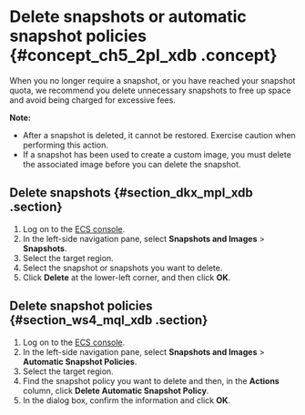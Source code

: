 # Delete snapshots or automatic snapshot policies {#concept_ch5_2pl_xdb .concept}

When you no longer require a snapshot, or you have reached your snapshot quota, we recommend you delete unnecessary snapshots to free up space and avoid being charged for excessive fees.

**Note:** 

-   After a snapshot is deleted, it cannot be restored. Exercise caution when performing this action.
-   If a snapshot has been used to create a custom image, you must delete the associated image before you can delete the snapshot.

## Delete snapshots {#section_dkx_mpl_xdb .section}

1.  Log on to the [ECS console](https://partners-intl.console.aliyun.com/#/ecs).
2.  In the left-side navigation pane, select **Snapshots and Images** \> **Snapshots**.
3.  Select the target region.
4.  Select the snapshot or snapshots you want to delete.
5.  Click **Delete** at the lower-left corner, and then click **OK**.

## Delete snapshot policies {#section_ws4_mql_xdb .section}

1.  Log on to the [ECS console](https://partners-intl.console.aliyun.com/#/ecs).
2.  In the left-side navigation pane, select **Snapshots and Images** \> **Automatic Snapshot Policies**.
3.  Select the target region.
4.  Find the snapshot policy you want to delete and then, in the **Actions** column, click **Delete Automatic Snapshot Policy**.
5.  In the dialog box, confirm the information and click **OK**.

